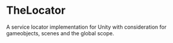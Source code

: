 # TheLocator
 A service locator implementation for Unity with consideration for gameobjects, scenes and the global scope.
